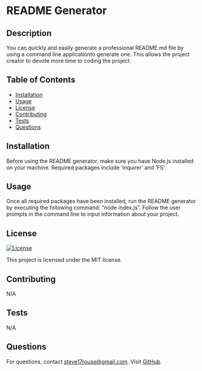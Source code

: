 
# README Generator

## Description
You can quickly and easily generate a professional README.md file by using a command line applicationto generate one. This allows the project creator to devote more time to coding the project.

## Table of Contents
- [Installation](#installation)
- [Usage](#usage)
- [License](#license)
- [Contributing](#contributing)
- [Tests](#tests)
- [Questions](#questions)

## Installation
Before using the README generator, make sure you have Node.js installed on your machine.  Required packages include ‘inquirer’ and ‘FS’. 

## Usage
Once all required packages have been installed, run the README generator by executing the following command:  “node index.js”.  Follow the user prompts in the command line to input information about your project.

## License
[![License](https://img.shields.io/badge/License-MIT-blue.svg)](LICENSE)

This project is licensed under the MIT license.

## Contributing
N/A

## Tests
N/A

## Questions
For questions, contact steve17rouse@gmail.com. Visit [GitHub](https://github.com/stever001).
